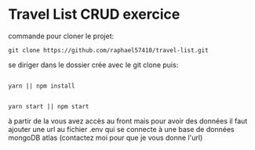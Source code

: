# Travel List CRUD exercice
commande pour cloner le projet:
```
git clone https://github.com/raphael57410/travel-list.git

```

se diriger dans le dossier crée avec le git clone puis:

```

yarn || npm install

```

```

yarn start || npm start

```

à partir de la vous avez accès au front mais pour avoir des données il faut ajouter une url au fichier .env qui se connecte à une base de données mongoDB atlas
(contactez moi pour que je vous donne l'url)